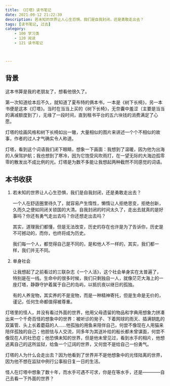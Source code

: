 ```yaml
---
title: 《灯塔》读书笔记
date: 2021-09-12 21:22:39
description: 若未知的世界让人心生恐惧，我们是自我封闭，还是勇敢走出去？
tags: [读书笔记, 过去]
category:
    - 100 学习类
    - 120 阅读
    - 121 读书笔记



---
```


## 背景

这本书算是我的老朋友了，想看他很久了。

第一次知道绘本后不久，就知道了夏布特的俩本书，一本是《树下长椅》，另一本书便是这本《灯塔》。当时在当当上买的《树下长椅》，无奈囊中羞涩（主要是当当的满减额度到了），无缘了一段时间，直到租书平台的五六块钱的消费满足了心愿。

灯塔的绘画风格和树下长椅如出一辙，大量相似的图片来讲述一个个不相似的故事，作者的过人才气确实令人称道。

灯塔，看到这个词语我们闭下眼睛，想象一下画面：我想到了温暖，因为他为出海的人保驾护航；我也想到了寒冷，因为它饱受风吹雨打，在一望无际的大海边孤零零的散发出不成比例的光。灯塔是为数不多能让我想起两种截然不同感觉的词语。

## 本书收获

1. 若未知的世界让人心生恐惧，我们是自我封闭，还是勇敢走出去？

   一个人在舒适圈里待久了，就容易产生惰性，懒惰让人拒绝思变，拒绝创新，久而久之便如同闭关锁国的大清。自我封闭的时间太久了，走出去就真的是好事吗？你还有勇气走出去吗？你还想走出去吗？

   其实，道理我们都懂，但是无法改变，历史的存在也许是为了告诉你，历史是不可撼动的，而你，也终将成为历史。

   我们每一个人，都觉得自己是不同的，是和他人不一样的，其实，我们都一样，我们并无不同。

2. 单身社会

   让我想起了之前看过的三联杂志《一个人活》，这个社会单身实在太普遍了，特别是在一线。生命中的很多时候，我们只剩独自一人，就像茫茫大海上的一座灯塔，静静守护着属于自己的岛屿，以抵抗夜以继日的孤独。

   有的人养宠物，其实养的不是宠物，而是一种精神寄托，但是生命是无价的，谨记，任何生命都值得被尊重。



灯塔里的怪人，并没有看过外面的世界，他用父母遗留的物品和字典用想象力拼凑出来一个千奇百怪的想象中的世界：被听诊的発子、下着网球的雨天、插满钥匙的双簧管、头上长着蘑菇的人……他孤独的用鱼来陪伴自己，何尝不像现在人用猫来陪伴孤独的自己；他胆怯与人交流，同多年为其送补给的船长都未曾谋面，何尝不像现在人的社恐症；他恐惧未知的世界，但是他未曾见过，看到水手的相片，他想逃离自己的这所监狱，给鱼一个辽阔的世界，又何尝不是给自己一份勇气。

灯塔的人为什么会走出去？因为他看到了世界并不是他想象中的光怪陆离的世界，因为他不想在监狱中例行公事般日复一日的生活。

怪人在灯塔中想象了数十年，而水手可遇不可求，你是在等水手，还是————自己去看一下外面的世界？







